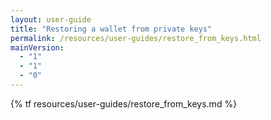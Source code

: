 ```yaml
---
layout: user-guide
title: "Restoring a wallet from private keys"
permalink: /resources/user-guides/restore_from_keys.html
mainVersion:
  - "1"
  - "1"
  - "0"
---
```

{% tf resources/user-guides/restore_from_keys.md %}
